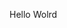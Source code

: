 Hello Wolrd






























































































































































































































































































































































































































































































































































































































































































































































































































































































































































































































































































































































































































































































































































































































































































































































































































































































































































































































































































































































































































































































































































































































































































































































































































































































































































































































































































































































































































































































































































































































































































































































































































































































































